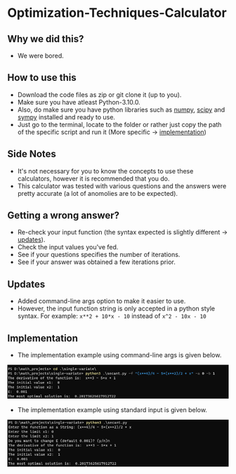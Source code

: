 # Optimization-Techniques-Calculator
## Why we did this?
   * We were bored.
## How to use this
   * Download the code files as zip or git clone it (up to you).
   * Make sure you have atleast Python-3.10.0.
   * Also, do make sure you have python libraries such as [numpy](https://numpy.org/), [scipy](https://scipy.org/) and [sympy](https://www.sympy.org/en/index.html) installed and        ready to use.
   * Just go to the terminal, locate to the folder or rather just copy the path of the specific script and run it (More specific -> [implementation](#Implementation))

## Side Notes
   * It's not necessary for you to know the concepts to use these calculators, however it is recommended that you do.
   * This calculator was tested with various questions and the answers were pretty accurate (a lot of anomolies are to be expected).
   
## Getting a wrong answer?
   * Re-check your input function (the syntax expected is slightly different -> [updates](#Updates)).
   * Check the input values you've fed.
   * See if your questions specifies the number of iterations. 
   * See if your answer was obtained a few iterations prior.

## Updates
   * Added command-line args option to make it easier to use.
   * However, the input function string is only accepted in a python style syntax. For example: `x**2 + 10*x - 10` instead of `x^2 - 10x - 10` 
   
## Implementation 
   * The implementation example using command-line args is given below.

   ![implementation1](https://github.com/MinatoNamikaze02/Optimization-Techniques-Calculator/blob/master/assets/imp_example1.png)
   * The implementation example using standard input is given below.

   ![implementation2](https://github.com/MinatoNamikaze02/Optimization-Techniques-Calculator/blob/master/assets/imp_example2.png)
